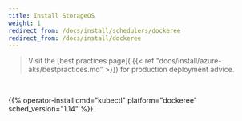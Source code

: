 ```yaml
---
title: Install StorageOS
weight: 1
redirect_from: /docs/install/schedulers/dockeree
redirect_from: /docs/install/dockeree
---
```


> Visit the [best practices page](
> {{< ref "docs/install/azure-aks/bestpractices.md" >}}) for production
> deployment advice.

&nbsp;

{{% operator-install cmd="kubectl" platform="dockeree" sched_version="1.14" %}}

